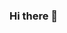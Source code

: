 ### Hi there 👋

<!--
**fakezerocool/fakezerocool** is a ✨ _special_ ✨ repository because its `README.md` (this file) appears on your GitHub profile.

Here are some ideas to get you started:

- 🔭 I’m currently working on writing Apps Scripts for Google Sheets
- 🌱 I’m currently learning all about Github
- 👯 I’m looking to collaborate on anything new about Microbit (to help my kids)
- 🤔 I’m looking for help with ... nothing yet cause I don't know what I don't know. 
- 💬 Ask me about running not coding. 
- 📫 How to reach me: You'll figure it out
- ⚡ Fun fact: I run alot and I'm old. 
-->
